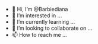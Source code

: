 - 👋 Hi, I’m @Barbiediana
- 👀 I’m interested in ...
- 🌱 I’m currently learning ...
- 💞️ I’m looking to collaborate on ...
- 📫 How to reach me ...

<!---
Barbiediana/Barbiediana is a ✨ special ✨ repository because its `README.md` (this file) appears on your GitHub profile.
You can click the Preview link to take a look at your changes.
--->
